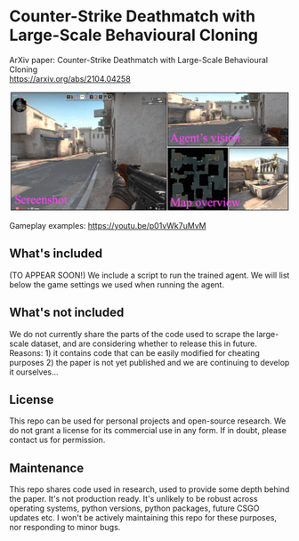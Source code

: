 # Counter-Strike Deathmatch with Large-Scale Behavioural Cloning
ArXiv paper: Counter-Strike Deathmatch with Large-Scale Behavioural Cloning  
https://arxiv.org/abs/2104.04258

<img width="700" src="intro_fig_dm.png">

Gameplay examples: https://youtu.be/p01vWk7uMvM

## What's included
(TO APPEAR SOON!) We include a script to run the trained agent. We will list below the game settings we used when running the agent.

## What's not included
We do not currently share the parts of the code used to scrape the large-scale dataset, and are considering whether to release this in future. Reasons: 1) it contains code that can be easily modified for cheating purposes 2) the paper is not yet published and we are continuing to develop it ourselves...

## License
This repo can be used for personal projects and open-source research. We do not grant a license for its commercial use in any form. If in doubt, please contact us for permission.

## Maintenance
This repo shares code used in research, used to provide some depth behind the paper. It's not production ready. It's unlikely to be robust across operating systems, python versions, python packages, future CSGO updates etc. I won't be actively maintaining this repo for these purposes, nor responding to minor bugs.



